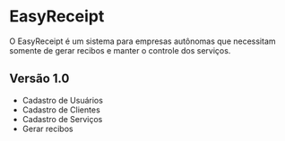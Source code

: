 # EasyReceipt
O EasyReceipt é um sistema para empresas autônomas que necessitam somente de gerar recibos e manter o controle dos serviços.

## Versão 1.0
<ul>
  <li>Cadastro de Usuários</li>
  <li>Cadastro de Clientes</li>
  <li>Cadastro de Serviços</li>
  <li>Gerar recibos</li>
</ul>
